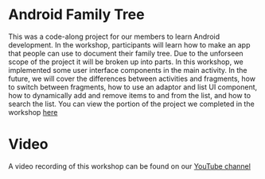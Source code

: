 # Android Family Tree

This was a code-along project for our members to learn Android development. In the workshop, participants will learn how to make an app that people can use to document their family tree. Due to the unforseen scope of the project it will be broken up into parts. In this workshop, we implemented some user interface components in the main activity. In the future, we will cover the differences between activities and fragments, how to switch between fragments, how to use an adaptor and list UI component, how to dynamically add and remove items to and from the list, and how to search the list. You can view the portion of the project we completed in the workshop [here](https://github.com/UAlbany-IEEE-Student-Branch/Fall-2020-Workshop-7-App)

# Video
A video recording of this workshop can be found on our [YouTube channel](https://www.youtube.com/watch?v=om55RNYBy4w&t=1807s)
